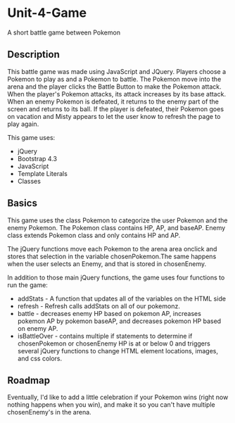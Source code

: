 # Unit-4-Game
A short battle game between Pokemon 

## Description ##
This battle game was made using JavaScript and JQuery. Players choose a Pokemon to play as and a Pokemon
to battle. The Pokemon move into the arena and the player clicks the Battle Button to make the Pokemon attack.
When the player's Pokemon attacks, its attack increases by its base attack. When an enemy Pokemon is defeated,
it returns to the enemy part of the screen and returns to its ball. If the player is defeated, their Pokemon
goes on vacation and Misty appears to let the user know to refresh the page to play again. 

This game uses:

* jQuery 
* Bootstrap 4.3
* JavaScript
* Template Literals
* Classes

## Basics ##

This game uses the class Pokemon to categorize the user Pokemon and the enemy Pokemon. The Pokemon class
contains HP, AP, and baseAP. Enemy class extends Pokemon class and only contains HP and AP. 

The jQuery functions move each Pokemon to the arena area onclick and stores that selection in the variable chosenPokemon.The
same happens when the user selects an Enemy, and that is stored in chosenEnemy. 

In addition to those main jQuery functions, the game uses four functions to run the game:

* addStats - A function that updates all of the variables on the HTML side  
* refresh - Refresh calls addStats on all of our pokemonz. 
* battle - decreases enemy HP based on pokemon AP, increases pokemon AP by pokemon baseAP, and decreases pokemon HP based on enemy AP.
* isBattleOver - contains multiple if statements to determine if chosenPokemon or chosenEnemy HP is at or below 0 and triggers
several jQuery functions to change HTML element locations, images, and css colors. 

## Roadmap ##

Eventually, I'd like to add a little celebration if your Pokemon wins (right now nothing happens when you win), and make it so you can't have multiple chosenEnemy's in the arena. 
